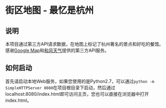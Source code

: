 # 街区地图 - 最忆是杭州

## 说明
本项目通过第三方API请求数据，在地图上标记了杭州著名的景点和好吃的餐馆。感谢[Google Map](https://developers.google.com/maps/?hl=zh-cn)和[和风天气](https://www.heweather.com/)提供的第三方API服务。

## 如何启动
首先请启动本地Web服务，如果您使用的是Python2.7，可以通过`python -m SimpleHTTPServer 8080`在项目根目录下启动，然后通过localhost:8080/index.html即可访问主页，您也可以直接在浏览器中打开index.html。
